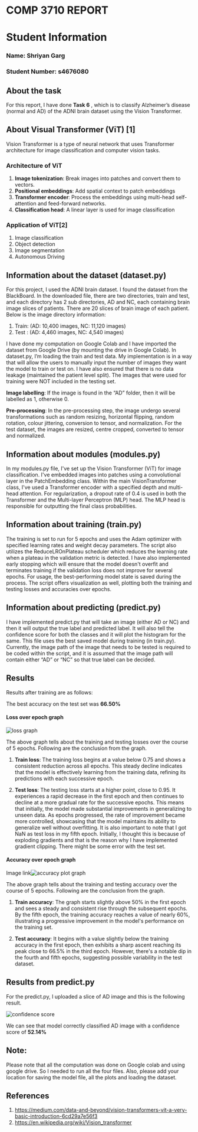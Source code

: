 # COMP 3710 REPORT

# Student Information
### Name: Shriyan Garg	
### Student Number: s4676080

## About the task

For this report, I have done __Task 6__ , which is to classify  Alzheimer’s disease (normal and AD) of the ADNI brain dataset using the Vision Transformer. 

## About Visual Transformer (ViT) [1]
Vision Transformer is a type of neural network that uses Transformer architecture for image classification and computer vision tasks.

### Architecture of ViT
1.	__Image tokenization__: Break images into patches and convert them to vectors. 
2.  __Positional embeddings__: Add spatial context to patch embeddings
3.	__Transformer encoder__:  Process the embeddings using multi-head self-attention and feed-forward networks.
4.	__Classification head__: A linear layer is used for image classification 

### Application of ViT[2]
1.	Image classification
2.	Object detection
3.	Image segmentation
4.	Autonomous Driving

## Information about the dataset (dataset.py)
For this project, I used the ADNI brain dataset. I found the dataset from the BlackBoard. 
In the downloaded file, there are two directories, train and test, and each directory has 2 sub directories, AD and NC, each containing brain image slices of patients. There are 20 slices of brain image of each patient. 
Below is the image directory information:

1.	Train: (AD: 10,400 images, NC: 11,120 images)
2.	Test : (AD: 4,460 images, NC: 4,540 images)

I have done my computation on Google Colab and I have imported the dataset from Google Drive (by mounting the drive in Google Colab).
In dataset.py, I’m loading the train and test data. My implementation is in a way that will allow the users to manually input the number of images they want the model to train or test on. I have also ensured that there is no data leakage (maintained the patient level split). The images that were used for training were NOT included in the testing set.

__Image labelling__: If the image is found in the “AD” folder, then it will be labelled as 1, otherwise 0.

__Pre-processing__: In the pre-processing step, the image undergo several transformations such as random resizing, horizontal flipping, random rotation, colour jittering, conversion to tensor, and normalization. For the test dataset, the images are resized, centre cropped, converted to tensor and normalized.

## Information about modules (modules.py)
In my modules.py file, I've set up the Vision Transformer (ViT) for image classification. I've embedded images into patches using a convolutional layer in the PatchEmbedding class. Within the main VisionTransformer class, I've used a Transformer encoder with a specified depth and multi-head attention. For regularization, a dropout rate of 0.4 is used in both the Transformer and the Multi-layer Perceptron (MLP) head. The MLP head is responsible for outputting the final class probabilities. 

## Information about training (train.py)
The training is set to run for 5 epochs and uses the Adam optimizer with specified learning rates and weight decay parameters. The script also utilizes the ReduceLROnPlateau scheduler which reduces the learning rate when a plateau in the validation metric is detected. I have also implemented early stopping which will ensure that the model doesn't overfit and terminates training if the validation loss does not improve for several epochs. For usage, the best-performing model state is saved during the process. The script offers visualization as well, plotting both the training and testing losses and accuracies over epochs.

## Information about predicting (predict.py)
I have implemented predict.py that will take an image (either AD or NC) and then it will output the true label and predicted label. It will also tell the confidence score for both the classes and it will plot the histogram for the same. This file uses the best saved model during training (in train.py). Currently, the image path of the image that needs to be tested is required to be coded within the script, and it is assumed that the image path will contain either “AD” or “NC” so that true label can be decided.


## Results
Results after training are as follows:

The best accuracy on the test set was __66.50%__

#### Loss over epoch graph
![loss graph](figures/losses_plot.png)



The above graph tells about the training and testing losses over the course of 5 epochs. Following are the conclusion from the graph.

1.	__Train loss__: The training loss begins at a value below 0.75 and shows a consistent reduction across all epochs. This steady decline indicates that the model is effectively learning from the training data, refining its predictions with each successive epoch.

2.	__Test loss__: The testing loss starts at a higher point, close to 0.95. It experiences a rapid decrease in the first epoch and then continues to decline at a more gradual rate for the successive epochs. This means that initially, the model made substantial improvements in generalizing to unseen data. As epochs progressed, the rate of improvement became more controlled, showcasing that the model maintains its ability to generalize well without overfitting. It is also important to note that I got NaN as test loss in my fifth epoch. Initially, I thought this is because of exploding gradients and that is the reason why I have implemented gradient clipping. There might be some error with the test set.

#### Accuracy over epoch graph
Image link![accuracy plot graph](figures/accuracy_plot.png)


The above graph tells about the training and testing accuracy over the course of 5 epochs. Following are the conclusion from the graph.

1.	__Train accuracy__: The graph starts slightly above 50% in the first epoch and sees a steady and consistent rise through the subsequent epochs. By the fifth epoch, the training accuracy reaches a value of nearly 60%, illustrating a progressive improvement in the model's performance on the training set.

2.	__Test accuracy__: It begins with a value slightly below the training accuracy in the first epoch, then exhibits a sharp ascent reaching its peak close to 66.5% in the third epoch. However, there's a notable dip in the fourth and fifth epochs, suggesting possible variability in the test dataset.


## Results from predict.py

For the predict.py, I uploaded a slice of AD image and this is the following result.

![confidence score](figures/model%20confidence%20score.png)

We can see that model correctly classified AD image with a confidence score of __52.14%__

## Note:
Please note that all the computation was done on Google colab and using google drive. So I needed to run all the four files. Also, please add your location for saving the model file, all the plots and loading the dataset.

## References
1.	https://medium.com/data-and-beyond/vision-transformers-vit-a-very-basic-introduction-6cd29a7e56f3 
2.	https://en.wikipedia.org/wiki/Vision_transformer 
